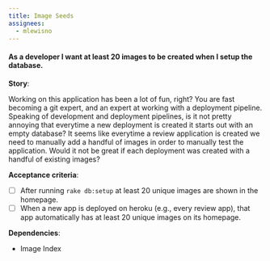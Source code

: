 ```yaml
---
title: Image Seeds
assignees:
  - mlewisno
---
```


#### As a developer I want at least 20 images to be created when I setup the database.

__Story__:

Working on this application has been a lot of fun, right? You are fast
becoming a git expert, and an expert at working with a deployment
pipeline. Speaking of development and deployment pipelines, is it not pretty
annoying that everytime a new deployment is created it starts out with an empty
database? It seems like everytime a review application is created we need to
manually add a handful of images in order to manually test the
application. Would it not be great if each deployment was created with a
handful of existing images?

__Acceptance criteria__:
- [ ] After running `rake db:setup` at least 20 unique images are shown in the
  homepage.
- [ ] When a new app is deployed on heroku (e.g., every review app), that app
  automatically has at least 20 unique images on its homepage.

__Dependencies__:
- Image Index
